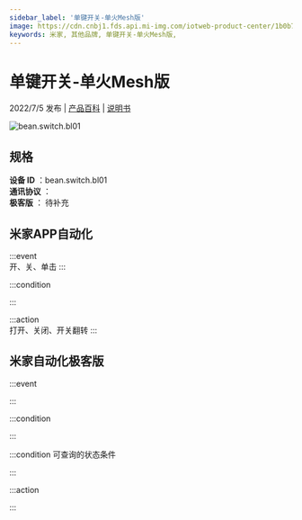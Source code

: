 ```yaml
---
sidebar_label: '单键开关-单火Mesh版'
image: https://cdn.cnbj1.fds.api.mi-img.com/iotweb-product-center/1b0b7be42af2fba9d11437118b2299cb_1652151890352.png?GalaxyAccessKeyId=AKVGLQWBOVIRQ3XLEW&Expires=9223372036854775807&Signature=4TcEeiasZQ6SRJB7Y4ugnFQTQec=
keywords: 米家, 其他品牌, 单键开关-单火Mesh版, 
---
```

# 单键开关-单火Mesh版

2022/7/5 发布 | [产品百科](https://home.mi.com/webapp/content/baike/product/index.html?model=bean.switch.bl01/) | [说明书](https://home.mi.com/views/introduction.html?model=bean.switch.bl01&region=cn)

![bean.switch.bl01](https://cdn.cnbj1.fds.api.mi-img.com/iotweb-product-center/1b0b7be42af2fba9d11437118b2299cb_1652151890352.png?GalaxyAccessKeyId=AKVGLQWBOVIRQ3XLEW&Expires=9223372036854775807&Signature=4TcEeiasZQ6SRJB7Y4ugnFQTQec=)

## 规格  
> 
**设备 ID** ：bean.switch.bl01  
**通讯协议** ：  
**极客版**  ： 待补充 


## 米家APP自动化  

:::event  
开、关、单击
:::

:::condition  

:::

:::action   
打开、关闭、开关翻转
:::

## 米家自动化极客版  

:::event  

:::

:::condition  

:::

:::condition 可查询的状态条件  

:::

:::action  

:::

        
